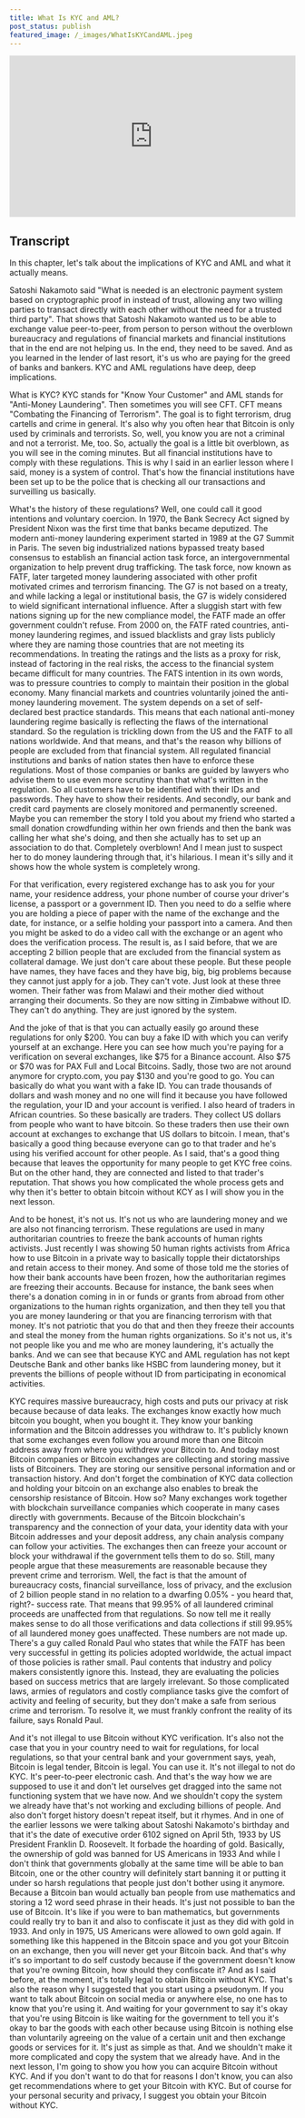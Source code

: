 ```yaml
---
title: What Is KYC and AML?
post_status: publish
featured_image: /_images/WhatIsKYCandAML.jpeg
---
```


<div style="padding:56.25% 0 0 0;position:relative;"><iframe src="https://player.vimeo.com/video/843681904?badge=0&amp;autopause=0&amp;player_id=0&amp;app_id=58479" frameborder="0" allow="autoplay; fullscreen; picture-in-picture" allowfullscreen style="position:absolute;top:0;left:0;width:100%;height:100%;" title="066 What is KYC and AML"></iframe></div>

<div style="margin-bottom:30px;"></div>

## Transcript
In this chapter, let's talk about the implications of KYC and AML and what it actually means. 

Satoshi Nakamoto said "What is needed is an electronic payment system based on cryptographic proof in instead of trust, allowing any two willing parties to transact directly with each other without the need for a trusted third party". That shows that Satoshi Nakamoto wanted us to be able to exchange value peer-to-peer, from person to person without the overblown bureaucracy and regulations of financial markets and financial institutions that in the end are not helping us. In the end, they need to be saved. And as you learned in the lender of last resort, it's us who are paying for the greed of banks and bankers. KYC and AML regulations have deep, deep implications. 

What is KYC? KYC stands for "Know Your Customer" and AML stands for "Anti-Money Laundering". Then sometimes you will see CFT. CFT means "Combating the Financing of Terrorism". The goal is to fight terrorism, drug cartells and crime in general. It's also why you often hear that Bitcoin is only used by criminals and terrorists. So, well, you know you are not a criminal and not a terrorist. Me, too. So, actually the goal is a little bit overblown, as you will see in the coming minutes. But all financial institutions have to comply with these regulations. This is why I said in an earlier lesson where I said, money is a system of control. That's how the financial institutions have been set up to be the police that is checking all our transactions and surveilling us basically. 

What's the history of these regulations? Well, one could call it good intentions and voluntary coercion. In 1970, the Bank Secrecy Act signed by President Nixon was the first time that banks became deputized. The modern anti-money laundering experiment started in 1989 at the G7 Summit in Paris. The seven big industrialized nations bypassed treaty based consensus to establish an financial action task force, an intergovernmental organization to help prevent drug trafficking. The task force, now known as FATF, later targeted money laundering associated with other profit motivated crimes and terrorism financing. The G7 is not based on a treaty, and while lacking a legal or institutional basis, the G7 is widely considered to wield significant international influence. After a sluggish start with few nations signing up for the new compliance model, the FATF made an offer government couldn't refuse. From 2000 on, the FATF rated countries, anti-money laundering regimes, and issued blacklists and gray lists publicly where they are naming those countries that are not meeting its recommendations. In treating the ratings and the lists as a proxy for risk, instead of factoring in the real risks, the access to the financial system became difficult for many countries. The FATS intention in its own words, was to pressure countries to comply to maintain their position in the global economy. Many financial markets and countries voluntarily joined the anti-money laundering movement. The system depends on a set of self-declared best practice standards. This means that each national anti-money laundering regime basically is reflecting the flaws of the international standard. So the regulation is trickling down from the US and the FATF to all nations worldwide. And that means, and that's the reason why billions of people are excluded from that financial system. All regulated financial institutions and banks of nation states then have to enforce these regulations. Most of those companies or banks are guided by lawyers who advise them to use even more scrutiny than that what's written in the regulation. So all customers have to be identified with their IDs and passwords. They have to show their residents. And secondly, our bank and credit card payments are closely monitored and permanently screened. Maybe you can remember the story I told you about my friend who started a small donation crowdfunding within her own friends and then the bank was calling her what she's doing, and then she actually has to set up an association to do that. Completely overblown! And I mean just to suspect her to do money laundering through that, it's hilarious. I mean it's silly and it shows how the whole system is completely wrong. 

For that verification, every registered exchange has to ask you for your name, your residence address, your phone number of course your driver's license, a passport or a government ID. Then you need to do a selfie where you are holding a piece of paper with the name of the exchange and the date, for instance, or a selfie holding your passport into a camera. And then you might be asked to do a video call with the exchange or an agent who does the verification process. The result is, as I said before, that we are accepting 2 billion people that are excluded from the financial system as collateral damage. We just don't care about these people. But these people have names, they have faces and they have big, big, big problems because they cannot just apply for a job. They can't vote. Just look at these three women. Their father was from Malawi and their mother died without arranging their documents. So they are now sitting in Zimbabwe without ID. They can't do anything. They are just ignored by the system. 

And the joke of that is that you can actually easily go around these regulations for only $200. You can buy a fake ID with which you can verify yourself at an exchange. Here you can see how much you're paying for a verification on several exchanges, like $75 for a Binance account. Also $75 or $70 was for PAX Full and Local Bitcoins. Sadly, those two are not around anymore for crypto.com, you pay $130 and you're good to go. You can basically do what you want with a fake ID. You can trade thousands of dollars and wash money and no one will find it because you have followed the regulation, your ID and your account is verified. I also heard of traders in African countries. So these basically are traders. They collect US dollars from people who want to have bitcoin. So these traders then use their own account at exchanges to exchange that US dollars to bitcoin. I mean, that's basically a good thing because everyone can go to that trader and he's using his verified account for other people. As I said, that's a good thing because that leaves the opportunity for many people to get KYC free coins. But on the other hand, they are connected and listed to that trader's reputation. That shows you how complicated the whole process gets and why then it's better to obtain bitcoin without KCY as I will show you in the next lesson. 

And to be honest, it's not us. It's not us who are laundering money and we are also not financing terrorism. These regulations are used in many authoritarian countries to freeze the bank accounts of human rights activists. Just recently I was showing 50 human rights activists from Africa how to use Bitcoin in a private way to basically topple their dictatorships and retain access to their money. And some of those told me the stories of how their bank accounts have been frozen, how the authoritarian regimes are freezing their accounts. Because for instance, the bank sees when there's a donation coming in in or funds or grants from abroad from other organizations to the human rights organization, and then they tell you that you are money laundering or that you are financing terrorism with that money. It's not patriotic that you do that and then they freeze their accounts and steal the money from the human rights organizations. So it's not us, it's not people like you and me who are money laundering, it's actually the banks. And we can see that because KYC and AML regulation has not kept Deutsche Bank and other banks like HSBC from laundering money, but it prevents the billions of people without ID from participating in economical activities. 

KYC requires massive bureaucracy, high costs and puts our privacy at risk because because of data leaks. The exchanges know exactly how much bitcoin you bought, when you bought it. They know your banking information and the Bitcoin addresses you withdraw to. It's publicly known that some exchanges even follow you around more than one Bitcoin address away from where you withdrew your Bitcoin to. And today most Bitcoin companies or Bitcoin exchanges are collecting and storing massive lists of Bitcoiners. They are storing our sensitive personal information and or transaction history. And don't forget the combination of KYC data collection and holding your bitcoin on an exchange also enables to break the censorship resistance of Bitcoin. How so? Many exchanges work together with blockchain surveillance companies which cooperate in many cases directly with governments. Because of the Bitcoin blockchain's transparency and the connection of your data, your identity data with your Bitcoin addresses and your deposit address, any chain analysis company can follow your activities. The exchanges then can freeze your account or block your withdrawal if the government tells them to do so. Still, many people argue that these measurements are reasonable because they prevent crime and terrorism. Well, the fact is that the amount of bureaucracy costs, financial surveillance, loss of privacy, and the exclusion of 2 billion people stand in no relation to a dwarfing 0.05% - you heard that, right?- success rate. That means that 99.95% of all laundered criminal proceeds are unaffected from that regulations. So now tell me it really makes sense to do all those verifications and data collections if still 99.95% of all laundered money goes unaffected. These numbers are not made up. There's a guy called Ronald Paul who states that while the FATF has been very successful in getting its policies adopted worldwide, the actual impact of those policies is rather small. Paul contents that industry and policy makers consistently ignore this. Instead, they are evaluating the policies based on success metrics that are largely irrelevant. So those complicated laws, armies of regulators and costly compliance tasks give the comfort of activity and feeling of security, but they don't make a safe from serious crime and terrorism. To resolve it, we must frankly confront the reality of its failure, says Ronald Paul. 

And it's not illegal to use Bitcoin without KYC verification. It's also not the case that you in your country need to wait for regulations, for local regulations, so that your central bank and your government says, yeah, Bitcoin is legal tender, Bitcoin is legal. You can use it. It's not illegal to not do KYC. It's peer-to-peer electronic cash. And that's the way how we are supposed to use it and don't let ourselves get dragged into the same not functioning system that we have now. And we shouldn't copy the system we already have that's not working and excluding billions of people. And also don't forget history doesn't repeat itself, but it rhymes. And in one of the earlier lessons we were talking about Satoshi Nakamoto's birthday and that it's the date of executive order 6102 signed on April 5th, 1933 by US President Franklin D. Roosevelt. It forbade the hoarding of gold. Basically, the ownership of gold was banned for US Americans in 1933 And while I don't think that governments globally at the same time will be able to ban Bitcoin, one or the other country will definitely start banning it or putting it under so harsh regulations that people just don't bother using it anymore. Because a Bitcoin ban would actually ban people from use mathematics and storing a 12 word seed phrase in their heads. It's just not possible to ban the use of Bitcoin. It's like if you were to ban mathematics, but governments could really try to ban it and also to confiscate it just as they did with gold in 1933. And only in 1975, US Americans were allowed to own gold again. If something like this happened in the Bitcoin space and you got your Bitcoin on an exchange, then you will never get your Bitcoin back. And that's why it's so important to do self custody because if the government doesn't know that you're owning Bitcoin, how should they confiscate it? And as I said before, at the moment, it's totally legal to obtain Bitcoin without KYC. That's also the reason why I suggested that you start using a pseudonym. If you want to talk about Bitcoin on social media or anywhere else, no one has to know that you're using it. And waiting for your government to say it's okay that you're using Bitcoin is like waiting for the government to tell you it's okay to bar the goods with each other because using Bitcoin is nothing else than voluntarily agreeing on the value of a certain unit and then exchange goods or services for it. It's just as simple as that. And we shouldn't make it more complicated and copy the system that we already have. And in the next lesson, I'm going to show you how you can acquire Bitcoin without KYC. And if you don't want to do that for reasons I don't know, you can also get recommendations where to get your Bitcoin with KYC. But of course for your personal security and privacy, I suggest you obtain your Bitcoin without KYC.
